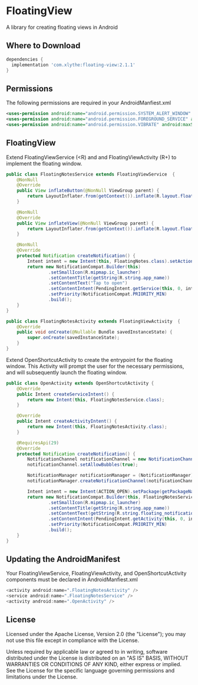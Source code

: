 # FloatingView

A library for creating floating views in Android

Where to Download
-----------------
```groovy
dependencies {
  implementation 'com.xlythe:floating-view:2.1.1'
}
```

Permissions
-----------------
The following permissions are required in your AndroidManfiest.xml
```xml
<uses-permission android:name="android.permission.SYSTEM_ALERT_WINDOW" android:maxSdkVersion="29" />
<uses-permission android:name="android.permission.FOREGROUND_SERVICE" android:maxSdkVersion="29" />
<uses-permission android:name="android.permission.VIBRATE" android:maxSdkVersion="29" />
```

FloatingView
-----------------
Extend FloatingViewService (<R) and and FloatingViewActivity (R+) to implement the floating window.
```java
public class FloatingNotesService extends FloatingViewService  {
    @NonNull
    @Override
    public View inflateButton(@NonNull ViewGroup parent) {
        return LayoutInflater.from(getContext()).inflate(R.layout.floating_icon, parent, false);
    }

    @NonNull
    @Override
    public View inflateView(@NonNull ViewGroup parent) {
        return LayoutInflater.from(getContext()).inflate(R.layout.floating_notes, parent, false);
    }

    @NonNull
    @Override
    protected Notification createNotification() {
        Intent intent = new Intent(this, FloatingNotes.class).setAction(ACTION_OPEN);
        return new NotificationCompat.Builder(this)
                .setSmallIcon(R.mipmap.ic_launcher)
                .setContentTitle(getString(R.string.app_name))
                .setContentText("Tap to open")
                .setContentIntent(PendingIntent.getService(this, 0, intent, PendingIntent.FLAG_UPDATE_CURRENT))
                .setPriority(NotificationCompat.PRIORITY_MIN)
                .build();
    }
}
```
```java
public class FloatingNotesActivity extends FloatingViewActivity  {
    @Override
    public void onCreate(@Nullable Bundle savedInstanceState) {
        super.onCreate(savedInstanceState);
    }
}
```
Extend OpenShortcutActivity to create the entrypoint for the floating window. This Activity will
prompt the user for the necessary permissions, and will subsequently launch the floating window.
```java
public class OpenActivity extends OpenShortcutActivity {
    @Override
    public Intent createServiceIntent() {
        return new Intent(this, FloatingNotesService.class);
    }

    @Override
    public Intent createActivityIntent() {
        return new Intent(this, FloatingNotesActivity.class);
    }

    @RequiresApi(29)
    @Override
    protected Notification createNotification() {
        NotificationChannel notificationChannel = new NotificationChannel(FloatingNotesService.CHANNEL_ID, getString(R.string.app_name), NotificationManager.IMPORTANCE_MIN);
        notificationChannel.setAllowBubbles(true);

        NotificationManager notificationManager = (NotificationManager) getSystemService(NOTIFICATION_SERVICE);
        notificationManager.createNotificationChannel(notificationChannel);

        Intent intent = new Intent(ACTION_OPEN).setPackage(getPackageName());
        return new NotificationCompat.Builder(this, FloatingNotesService.CHANNEL_ID)
                .setSmallIcon(R.mipmap.ic_launcher)
                .setContentTitle(getString(R.string.app_name))
                .setContentText(getString(R.string.floating_notification_description))
                .setContentIntent(PendingIntent.getActivity(this, 0, intent, PendingIntent.FLAG_UPDATE_CURRENT))
                .setPriority(NotificationCompat.PRIORITY_MIN)
                .build();
    }
}
```

Updating the AndroidManifest
-----------------
Your FloatingViewService, FloatingViewActivity, and OpenShortcutActivity components must be declared in AndroidManfiest.xml
```java
<activity android:name=".FloatingNotesActivity" />
<service android:name=".FloatingNotesService" />
<activity android:name=".OpenActivity" />
```

License
-------

   Licensed under the Apache License, Version 2.0 (the "License");
   you may not use this file except in compliance with the License.

   Unless required by applicable law or agreed to in writing, software
   distributed under the License is distributed on an "AS IS" BASIS,
   WITHOUT WARRANTIES OR CONDITIONS OF ANY KIND, either express or implied.
   See the License for the specific language governing permissions and
   limitations under the License.
